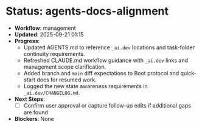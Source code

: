 # Status: agents-docs-alignment

- **Workflow**: management
- **Updated**: 2025-09-21 01:15
- **Progress**:
  - Updated AGENTS.md to reference `_ai.dev` locations and task-folder continuity requirements.
  - Refreshed CLAUDE.md workflow guidance with `_ai.dev` links and management scope clarification.
  - Added branch and `main` diff expectations to Boot protocol and quick-start docs for resumed work.
  - Logged the new state awareness requirements in `_ai.dev/CHANGELOG.md`.
- **Next Steps**:
  - [ ] Confirm user approval or capture follow-up edits if additional gaps are found
- **Blockers**: None
